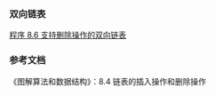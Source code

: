 ### 双向链表

[程序 8.6 支持删除操作的双向链表](Diagrammatize.Algorithms.And.Data.Structures/book_algorithm_solution/codes/chap08/code_8_6.cpp)

### 参考文档

《图解算法和数据结构》：8.4 链表的插入操作和删除操作
